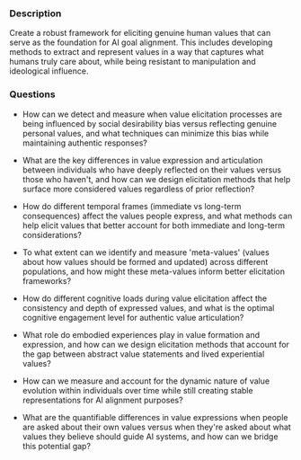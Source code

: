 ### Description

Create a robust framework for eliciting genuine human values that can serve as the foundation for AI goal alignment. This includes developing methods to extract and represent values in a way that captures what humans truly care about, while being resistant to manipulation and ideological influence.

### Questions

- How can we detect and measure when value elicitation processes are being influenced by social desirability bias versus reflecting genuine personal values, and what techniques can minimize this bias while maintaining authentic responses?

- What are the key differences in value expression and articulation between individuals who have deeply reflected on their values versus those who haven't, and how can we design elicitation methods that help surface more considered values regardless of prior reflection?

- How do different temporal frames (immediate vs long-term consequences) affect the values people express, and what methods can help elicit values that better account for both immediate and long-term considerations?

- To what extent can we identify and measure 'meta-values' (values about how values should be formed and updated) across different populations, and how might these meta-values inform better elicitation frameworks?

- How do different cognitive loads during value elicitation affect the consistency and depth of expressed values, and what is the optimal cognitive engagement level for authentic value articulation?

- What role do embodied experiences play in value formation and expression, and how can we design elicitation methods that account for the gap between abstract value statements and lived experiential values?

- How can we measure and account for the dynamic nature of value evolution within individuals over time while still creating stable representations for AI alignment purposes?

- What are the quantifiable differences in value expressions when people are asked about their own values versus when they're asked about what values they believe should guide AI systems, and how can we bridge this potential gap?
